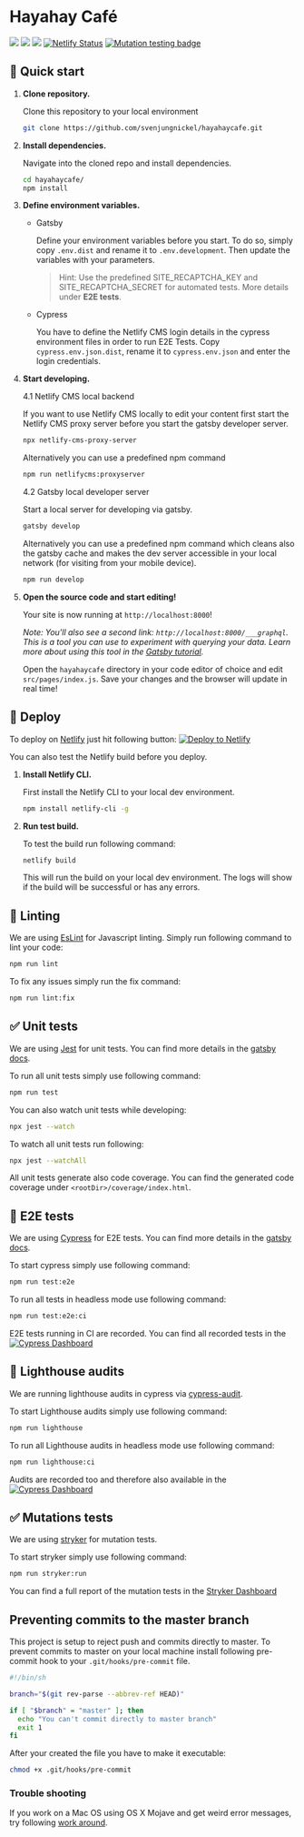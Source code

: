# Hayahay Café

![](https://github.com/svenjungnickel/hayahaycafe//workflows/Run%20ESLint/badge.svg)
![](https://github.com/svenjungnickel/hayahaycafe//workflows/Run%20Jest/badge.svg)
![](https://github.com/svenjungnickel/hayahaycafe//workflows/Run%20Cypress/badge.svg)
[![Netlify Status](https://api.netlify.com/api/v1/badges/e70d696f-4174-47d1-a9c9-db1c5599246b/deploy-status)](https://app.netlify.com/sites/hayahaycafe/deploys)
[![Mutation testing badge](https://img.shields.io/endpoint?style=flat&url=https%3A%2F%2Fbadge-api.stryker-mutator.io%2Fgithub.com%2Fsvenjungnickel%2Fhayahaycafe%2Fmaster)](https://dashboard.stryker-mutator.io/reports/github.com/svenjungnickel/hayahaycafe/master)

## 🚀 Quick start

1.  **Clone repository.**

    Clone this repository to your local environment

    ```sh
    git clone https://github.com/svenjungnickel/hayahaycafe.git
    ```

2.  **Install dependencies.**

    Navigate into the cloned repo and install dependencies.

    ```sh
    cd hayahaycafe/
    npm install
    ```
    
3.  **Define environment variables.**

    - Gatsby
    
        Define your environment variables before you start. To do so, simply copy `.env.dist` and rename it to `.env.development`.
        Then update the variables with your parameters.
    
        > Hint: Use the predefined SITE_RECAPTCHA_KEY and SITE_RECAPTCHA_SECRET for automated tests. More details under **E2E tests**.

    - Cypress
    
        You have to define the Netlify CMS login details in the cypress environment files in order to run E2E Tests. 
        Copy `cypress.env.json.dist`, rename it to `cypress.env.json` and enter the login credentials.
    
    
4.  **Start developing.**

    4.1 Netlify CMS local backend
        
    If you want to use Netlify CMS locally to edit your content first start the Netlify CMS proxy server before you
    start the gatsby developer server.
        
    ```sh
    npx netlify-cms-proxy-server
    ```
        
    Alternatively you can use a predefined npm command
                
    ```sh
    npm run netlifycms:proxyserver
    ```
        
    4.2 Gatsby local developer server
    
    Start a local server for developing via gatsby.
    
    ```sh
    gatsby develop
    ```
        
    Alternatively you can use a predefined npm command which cleans also the gatsby cache and makes the dev server 
    accessible in your local network (for visiting from your mobile device). 
        
    ```sh
    npm run develop
    ```

5.  **Open the source code and start editing!**

    Your site is now running at `http://localhost:8000`!

    _Note: You'll also see a second link: _`http://localhost:8000/___graphql`_. This is a tool you can use to experiment 
    with querying your data. Learn more about using this tool in the [Gatsby tutorial](https://www.gatsbyjs.org/tutorial/part-five/#introducing-graphiql)._

    Open the `hayahaycafe` directory in your code editor of choice and edit `src/pages/index.js`. Save your changes and 
    the browser will update in real time!

## 💫 Deploy

To deploy on [Netlify](https://www.netlify.com/) just hit following button:
[![Deploy to Netlify](https://www.netlify.com/img/deploy/button.svg)](https://app.netlify.com/start/deploy?repository=https://github.com/svenjungnickel/hayahaycafe)

You can also test the Netlify build before you deploy. 

1.  **Install Netlify CLI.**

    First install the Netlify CLI to your local dev environment. 

    ```sh
    npm install netlify-cli -g
    ```

2.  **Run test build.**
    
    To test the build run following command:
    
    ```sh
    netlify build
    ```

    This will run the build on your local dev environment. The logs will show if the build will be successful or has 
    any errors.

## 🚨 Linting

We are using [EsLint](https://eslint.org/) for Javascript linting. Simply run following command to lint your code:

```sh
npm run lint
```

To fix any issues simply run the fix command:

```sh
npm run lint:fix
```

## ✅ Unit tests

We are using [Jest](https://jestjs.io/) for unit tests. You can find more details in the [gatsby docs](https://www.gatsbyjs.org/docs/unit-testing/).

To run all unit tests simply use following command:

```sh
npm run test
```

You can also watch unit tests while developing:

```sh
npx jest --watch
```

To watch all unit tests run following:

```sh
npx jest --watchAll
```

All unit tests generate also code coverage. You can find the generated code coverage under `<rootDir>/coverage/index.html`. 

## 🎉 E2E tests

We are using [Cypress](https://www.cypress.io/) for E2E tests. You can find more details in the [gatsby docs](https://www.gatsbyjs.org/docs/end-to-end-testing/).

To start cypress simply use following command:

```sh
npm run test:e2e
```

To run all tests in headless mode use following command:

```sh
npm run test:e2e:ci
```

E2E tests running in CI are recorded. You can find all recorded tests in the [![Cypress Dashboard](https://img.shields.io/badge/cypress-dashboard-brightgreen.svg)](https://dashboard.cypress.io/projects/imkh2i/runs)

## 🎉 Lighthouse audits

We are running lighthouse audits in cypress via [cypress-audit](https://www.npmjs.com/package/cypress-audit/).

To start Lighthouse audits simply use following command:

```sh
npm run lighthouse
```

To run all Lighthouse audits in headless mode use following command:

```sh
npm run lighthouse:ci
```

Audits are recorded too and therefore also available in the [![Cypress Dashboard](https://img.shields.io/badge/cypress-dashboard-brightgreen.svg)](https://dashboard.cypress.io/projects/imkh2i/runs)

## ✅ Mutations tests

We are using [stryker](https://stryker-mutator.io/docs/stryker/introduction) for mutation tests.

To start stryker simply use following command:

```sh
npm run stryker:run
```

You can find a full report of the mutation tests in the [Stryker Dashboard](https://dashboard.stryker-mutator.io/reports/github.com/svenjungnickel/hayahaycafe/master)

## Preventing commits to the master branch

This project is setup to reject push and commits directly to master. To prevent commits to master on your local machine
install following pre-commit hook to your `.git/hooks/pre-commit` file. 

```sh
#!/bin/sh

branch="$(git rev-parse --abbrev-ref HEAD)"

if [ "$branch" = "master" ]; then
  echo "You can't commit directly to master branch"
  exit 1
fi
```

After your created the file you have to make it executable:


```sh
chmod +x .git/hooks/pre-commit
```

### Trouble shooting

If you work on a Mac OS using OS X Mojave and get weird error messages, try following [work around](https://meyerweb.com/eric/thoughts/2020/02/10/preventing-commits-to-the-master-branch-in-os-x-mojave/). 
